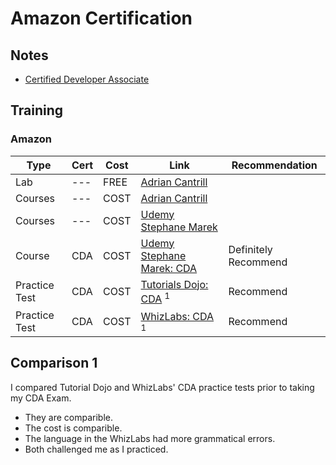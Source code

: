 # Amazon Certification

## Notes

* [Certified Developer Associate](CDA/README.md)

## Training

### Amazon

Type | Cert | Cost | Link | Recommendation
-----|------|------|------|---------------
Lab | --- | FREE | [Adrian Cantrill](https://learn.cantrill.io/p/labs-overview) |
Courses | --- | COST | [Adrian Cantrill](https://learn.cantrill.io/) |
Courses | --- | COST | [Udemy Stephane Marek](https://www.udemy.com/user/stephane-maarek/) |
Course | CDA | COST | [Udemy Stephane Marek: CDA](https://www.udemy.com/course/aws-certified-developer-associate-dva-c01/)| Definitely Recommend
Practice Test | CDA | COST | [Tutorials Dojo: CDA](https://portal.tutorialsdojo.com/courses/aws-certified-developer-associate-practice-exams/) <sup>1</sup>| Recommend
Practice Test | CDA | COST | [WhizLabs: CDA](https://www.whizlabs.com/learn/course/aws-developer-associate/160) <sup>1</sup> | Recommend

## Comparison 1

I compared Tutorial Dojo and WhizLabs' CDA practice tests prior to taking my CDA Exam.

* They are comparible.
* The cost is comparible.
* The language in the WhizLabs had more grammatical errors.
* Both challenged me as I practiced.